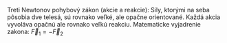 Treti Newtonov pohybový zákon (akcie a reakcie): Sily, ktorými na seba pôsobia dve telesá, sú rovnako veľké, ale opačne orientované. Každá akcia vyvoláva opačnú ale rovnako veľkú reakciu.
Matematicke vyjadrenie zakona:
$\vec{F}_1=-\vec{F}_2$
